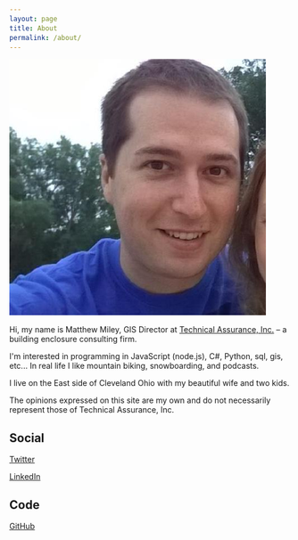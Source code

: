 ```yaml
---
layout: page
title: About
permalink: /about/
---
```



![](/images/me.jpg)

Hi, my name is Matthew Miley, GIS Director at [Technical Assurance, Inc.](https://www.TechnicalAssurance.com) – a building enclosure consulting firm.

I'm interested in programming in JavaScript (node.js), C#, Python, sql, gis, etc... In real life I like mountain biking, snowboarding, and podcasts.

I live on the East side of Cleveland Ohio with my beautiful wife and two kids.

The opinions expressed on this site are my own and do not necessarily represent those of Technical Assurance, Inc.

## Social

[Twitter](https://twitter.com/Matthew_Miley)

[LinkedIn](https://www.linkedin.com/in/matthew-miley-32397947/)

## Code

[GitHub](https://github.com/mattmiley)
